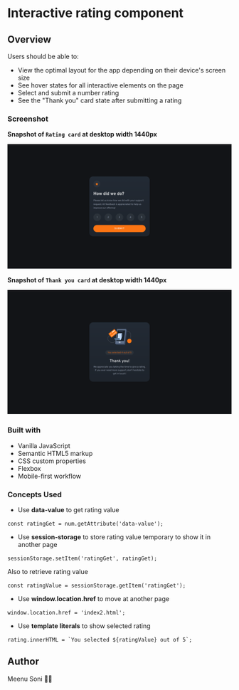 # Interactive rating component

## Overview

Users should be able to:

- View the optimal layout for the app depending on their device's screen size
- See hover states for all interactive elements on the page
- Select and submit a number rating
- See the "Thank you" card state after submitting a rating

### Screenshot

**Snapshot of `Rating card` at desktop width 1440px**

![](images/Interactive-snap-1.png)

**Snapshot of `Thank you card` at desktop width 1440px**

![](images/Interactive-snap-2.png)

### Built with

- Vanilla JavaScript
- Semantic HTML5 markup
- CSS custom properties
- Flexbox
- Mobile-first workflow

### Concepts Used

- Use **data-value** to get rating value

```JS
const ratingGet = num.getAttribute('data-value');
```

- Use **session-storage** to store rating value temporary to show it in another page

```JS
sessionStorage.setItem('ratingGet', ratingGet);
```

Also to retrieve rating value

```JS
const ratingValue = sessionStorage.getItem('ratingGet');
```

- Use **window.location.href** to move at another page

```JS
window.location.href = 'index2.html';
```

- Use **template literals** to show selected rating

```JS
rating.innerHTML = `You selected ${ratingValue} out of 5`;
```

## Author

Meenu Soni 👨‍💻
